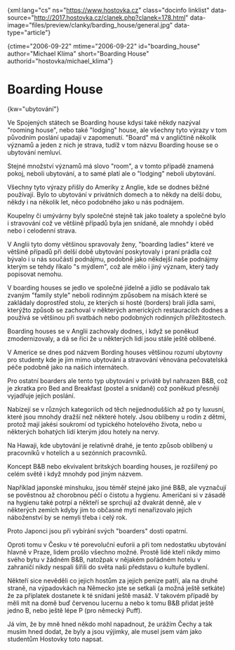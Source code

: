 
{xml:lang="cs" ns="https://www.hostovka.cz" class="docinfo linklist" data-source="http://2017.hostovka.cz/clanek.php?clanek=178.html" data-image="files/preview/clanky/barding_house/general.jpg" data-type="article"}

{ctime="2006-09-22" mtime="2006-09-22" id="boarding\_house" author="Michael Klíma" short="Boarding House" authorid="hostovka/michael\_klima"}

# Boarding House

<!-- generated attribute kw by user_udpatekw.sh on 2020-04-25, do not edit -->

{kw="ubytování"}

Ve Spojených státech se Boarding house kdysi také někdy nazýval "rooming house", nebo také "lodging" house, ale všechny tyto výrazy v tom původním poslání upadají v zapomenutí. "Board" má v angličtině několik významů a jeden z nich je strava, tudíž v tom názvu Boarding house se o ubytování nemluví.

Stejné množství významů má slovo "room", a v tomto případě znamená pokoj, neboli ubytování, a to samé platí ale o "lodging" neboli ubytování.

Všechny tyto výrazy přišly do Ameriky z Anglie, kde se dodnes běžné používají. Bylo to ubytování v privátních domech a to někdy na delší dobu, někdy i na několik let, něco podobného jako u nás podnájem.

Koupelny či umývárny byly společné stejně tak jako toalety a společné bylo i stravování což ve většině případů byla jen snídaně, ale mnohdy i oběd nebo i celodenní strava.

V Anglii tyto domy většinou spravovaly ženy, "boarding ladies" které ve většině případů při delší době ubytování poskytovaly i praní prádla což bývalo i u nás součástí podnájmu, podobně jako někdejší naše podnájmy kterým se tehdy říkalo "s mýdlem", což ale mělo i jiný význam, který tady popisovat nemohu.

V boarding houses se jedlo ve společné jídelně a jídlo se podávalo tak zvaným "family style" neboli rodinným způsobem na mísách které se zakládaly doprostřed stolu, ze kterých si hosté (borders) brali jídla sami, kterýžto způsob se zachoval v některých amerických restauracích dodnes a používá se většinou při svatbách nebo podobných rodinných příležitostech.

Boarding houses se v Anglii zachovaly dodnes, i když se poněkud zmodernizovaly, a dá se říci že u některých lidí jsou stále ještě oblíbené.

V Americe se dnes pod názvem Bording houses většinou rozumí ubytovny pro studenty kde je jim mimo ubytování a stravování věnována pečovatelská péče podobně jako na našich internátech.

Pro ostatní boarders ale tento typ ubytování v privátě byl nahrazen B&B, což je zkratka pro Bed and Breakfast (postel a snídaně) což poněkud přesněji vyjadřuje jejich poslání.

Nabízejí se v různých kategoriích od těch nejjednodušších až po ty luxusní, které jsou mnohdy dražší než některé hotely. Jsou oblíbeny u rodin z dětmi, protož mají jakési soukromí od typického hotelového života, nebo u některých bohatých lidí kterým jdou hotely na nervy.

Na Hawaji, kde ubytování je relativně drahé, je tento způsob oblíbený u pracovníků v hotelích a u sezónních pracovníků.

Koncept B&B nebo ekvivalent britských boarding houses, je rozšířený po celém světě i když mnohdy pod jiným názvem.

Například japonské minshuku, jsou téměř stejné jako jiné B&B, ale vyznačují se pověstnou až chorobnou péčí o čistotu a hygienu. Američani si v zásadě na hygienu také potrpí a někteří se sprchují až dvakrát denně, ale v některých zemích kdyby jim to občasné mytí nenařizovalo jejich náboženství by se nemyli třeba i celý rok.

Proto Japonci jsou při vybírání svých "boarders" dosti opatrní.

Oproti tomu v Česku v té porevoluční euforii a při tom nedostatku ubytování hlavně v Praze, lidem prošlo všechno možné. Prostě lidé kteří nikdy mimo svého bytu v žádném B&B, natožpak v nějakém pořádném hotelu v zahraničí nikdy nespali šířili do světa naši představu o kultuře bydlení.

Někteří sice nevěděli co jejich hostům za jejich peníze patří, ala na druhé straně, na výpadovkách na Německo jste se setkali (a možná ještě setkáte) že za příplatek dostanete k té snídani ještě masáž. V takovém případě by měli mít na domě buď červenou lucernu a nebo k tomu B&B přidat ještě jedno B, nebo ještě lépe P (pro německý Puff).

Já vím, že by mně hned někdo mohl napadnout, že urážím Čechy a tak musím hned dodat, že byly a jsou výjimky, ale musel jsem vám jako studentům Hostovky toto napsat.

